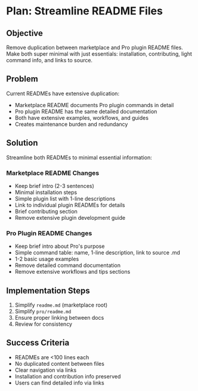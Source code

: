 # Plan: Streamline README Files

## Objective
Remove duplication between marketplace and Pro plugin README files. Make both super minimal with just essentials: installation, contributing, light command info, and links to source.

## Problem
Current READMEs have extensive duplication:
- Marketplace README documents Pro plugin commands in detail
- Pro plugin README has the same detailed documentation
- Both have extensive examples, workflows, and guides
- Creates maintenance burden and redundancy

## Solution
Streamline both READMEs to minimal essential information:

### Marketplace README Changes
- Keep brief intro (2-3 sentences)
- Minimal installation steps
- Simple plugin list with 1-line descriptions
- Link to individual plugin READMEs for details
- Brief contributing section
- Remove extensive plugin development guide

### Pro Plugin README Changes
- Keep brief intro about Pro's purpose
- Simple command table: name, 1-line description, link to source .md
- 1-2 basic usage examples
- Remove detailed command documentation
- Remove extensive workflows and tips sections

## Implementation Steps
1. Simplify `readme.md` (marketplace root)
2. Simplify `pro/readme.md`
3. Ensure proper linking between docs
4. Review for consistency

## Success Criteria
- READMEs are <100 lines each
- No duplicated content between files
- Clear navigation via links
- Installation and contribution info preserved
- Users can find detailed info via links
